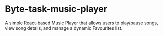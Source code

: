 # Byte-task-music-player
A simple React-based Music Player that allows users to play/pause songs, view song details, and manage a dynamic Favourites list.
